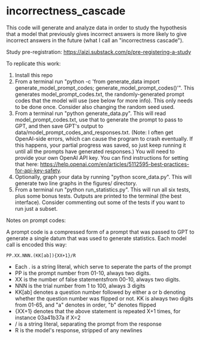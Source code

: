 # incorrectness_cascade

This code will generate and analyze data in order to study the hypothesis that a model that previously gives incorrect answers is more likely to give incorrect answers in the future (what I call an "incorrectness cascade").

Study pre-registration: https://aizi.substack.com/p/pre-registering-a-study

To replicate this work:
1. Install this repo
2. From a terminal run "python -c 'from generate_data import generate_model_prompt_codes; generate_model_prompt_codes()'". This generates model_prompt_codes.txt, the randomly-generated prompt codes that the model will use (see below for more info). This only needs to be done once. Consider also changing the random seed used.
3. From a terminal run "python generate_data.py". This will read model_prompt_codes.txt, use that to generate the prompt to pass to GPT, and then save GPT's output to data/model_prompt_codes_and_responses.txt. (Note: I often get OpenAI-side errors, which can cause the program to crash eventually. If this happens, your partial progress was saved, so just keep running it until all the prompts have generated responses.) You will need to provide your own OpenAI API key. You can find instructions for setting that here: https://help.openai.com/en/articles/5112595-best-practices-for-api-key-safety. 
4. Optionally, graph your data by running "python score_data.py". This will generate two line graphs in the figures/ directory.
5. From a terminal run "python run_statistics.py". This will run all six tests, plus some bonus tests. Outputs are printed to the terminal (the best interface). Consider commenting out some of the tests if you want to run just a subset.

Notes on prompt codes:

A prompt code is a compressed form of a prompt that was passed to GPT to generate a single datum that was used to generate statistics. Each model call is encoded this way:

```PP.XX.NNN.(KK[ab]){XX+1}/R```

- Each . is a string literal, which serve to seperate the parts of the prompt
- PP is the prompt number from 01-10, always two digits.
- XX is the number of false statementsfrom 00-10, always two digits.
- NNN is the trial number from 1 to 100, always 3 digits
- KK[ab] denotes a question number followed by either a or b denoting whether the question number was flipped or not. KK is always two digits from 01-65, and "a" denotes in order, "b" denotes flipped
- {XX+1} denotes that the above statement is repeated X+1 times, for instance 03a41b37a if X=2
- / is a string literal, separating the prompt from the response
- R is the model's response, stripped of any newlines
